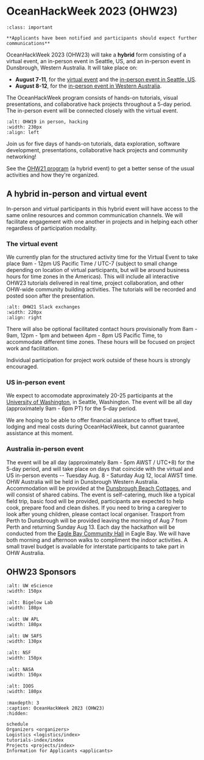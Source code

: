# OceanHackWeek 2023 (OHW23)

```{admonition} OceanHackWeek 2023
:class: important

**Applicants have been notified and participants should expect further communications**
```

OceanHackWeek 2023 (OHW23) will take a **hybrid** form consisting of a virtual event, an in-person event in Seattle, US, and an in-person event in Dunsbrough, Western Australia. It will take place on:

- **August 7-11**, for the [virtual event](#the-virtual-event) and the [in-person event in Seattle, US](#us-in-person-event).
- **August 8-12**, for the [in-person event in Western Australia](#australia-in-person-event).

The OceanHackWeek program consists of hands-on tutorials, visual presentations, and collaborative hack projects throughout a 5-day period. The in-person event will be connected closely with the virtual event.

```{image} ../assets/images/ohw_hacking/ohw19-hacking.JPG
:alt: OHW19 in person, hacking
:width: 230px
:align: left
```

Join us for five days of hands-on tutorials, data exploration, software development, presentations, collaborative hack projects and community networking!

See the [OHW21 program](https://oceanhackweek.org/ohw-resources) (a hybrid event) to get a better sense of the usual activities and how they're organized.

<!---
:::{admonition} Join us at OceanHackWeek 2022!
:class: note

**Applicants have been notified and participants should expect further communications**
GVE tutorials will be delivered on [Zoom](https://bigelow.zoom.us/j/84201880574).
Find password on Slack channel #ohw22_general!

:::
 -->

## A hybrid in-person and virtual event

In-person and virtual participants in this hybrid event will have access to the same online resources and common communication channels. We will facilitate engagement with one another in projects and in helping each other regardless of participation modality.

### The virtual event
We currently plan for the structured activity time for the Virtual Event to take place 9am - 12pm US Pacific Time / UTC-7 (subject to small change depending on location of virtual participants, but will be around business hours for time zones in the Americas). This will include all interactive OHW23 tutorials delivered in real time, project collaboration, and other OHW-wide community building activities. The tutorials will be recorded and posted soon after the presentation.

```{image} ../assets/images/ohw_hacking/ohw21-slack.png
:alt: OHW21 Slack exchanges
:width: 220px
:align: right
```

There will also be optional facilitated contact hours provisionally from 8am - 9am, 12pm - 1pm and between 4pm - 8pm US Pacific Time, to accommodate different time zones. These hours will be focused on project work and facilitation.

Individual participation for project work outside of these hours is strongly encouraged.

### US in-person event
We expect to accomodate approximately 20-25 participants at the [University of Washington](http://www.washington.edu/), in Seattle, Washington. The event will be all day (approximately 9am - 6pm PT) for the 5-day period.

We are hoping to be able to offer financial assistance to offset travel, lodging and meal costs during OceanHackWeek, but cannot guarantee assistance at this moment.

### Australia in-person event
The event will be all day (approximately 8am - 5pm AWST / UTC+8) for the 5-day period, and will take place on days that coincide with the virtual and US in-person events -- Tuesday Aug. 8 - Saturday Aug 12, local AWST time. OHW Australia will be held in Dunsbrough Western Australia. Accommodation will be provided at the [Dunsbrough Beach Cottages](https://dunsboroughbeachcottages.com.au/), and will consist of shared cabins. The event is self-catering, much like a typical field trip, basic food will be provided, participants are expected to help cook, prepare food and clean dishes. If you need to bring a caregiver to look after young children, please contact local organiser. Trasport from Perth to Dunsbrough will be provided leaving the morning of Aug 7 from Perth and returning Sunday Aug 13. Each day the hackathon will be conducted from the [Eagle Bay Community Hall](https://www.ebcha.org.au/gallery/) in Eagle Bay. We will have both morning and afternoon walks to compliment the indoor activities. A small travel budget is available for interstate participants to take part in OHW Australia.  



## OHW23 Sponsors

<div class="row">
  <div class="col-4" style="margin-bottom: 1rem">

```{image} ../assets/images/eScience_square_logo.jpg
:alt: UW eScience
:width: 150px
```

  </div>
  <div class="col-4" style="margin-bottom: 1rem">

```{image} ../assets/images/BigelowLabs.png
:alt: Bigelow Lab
:width: 180px
```

  </div>
  <div class="col-4" style="margin-bottom: 1rem">

```{image} ../assets/images/apl_logo_blue.jpg
:alt: UW APL
:width: 180px
```

  </div>
</div>


<div class="row">
  <div class="col-4" style="margin-bottom: 1rem">

```{image} ../assets/images/logos/UW-SAFS.png
:alt: UW SAFS
:width: 130px
```

  </div>
  <div class="col-4" style="margin-bottom: 1rem">

```{image} ../assets/images/nsf.jpeg
:alt: NSF
:width: 150px
```

  </div>
  <div class="col-4" style="margin-bottom: 1rem">

```{image} ../assets/images/logos/nasa-logo.sm.png
:alt: NASA
:width: 150px
```

  </div>
</div>


<div class="row">
  <div class="col-4" style="margin-bottom: 1rem">

```{image} ../assets/images/ioos_logo.jpg
:alt: IOOS
:width: 180px
```

  </div>
</div>


```{toctree}
:maxdepth: 3
:caption: OceanHackWeek 2023 (OHW23)
:hidden:

schedule
Organizers <organizers>
Logistics <logistics/index>
tutorials-index/index
Projects <projects/index>
Information for Applicants <applicants>
```
